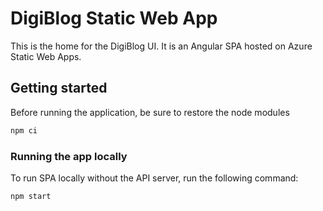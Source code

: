 # DigiBlog Static Web App

This is the home for the DigiBlog UI. It is an Angular SPA hosted on Azure Static Web Apps.

## Getting started

Before running the application, be sure to restore the node modules

```sh
npm ci
```

### Running the app locally

To run SPA locally without the API server, run the following command:

```sh
npm start
```
